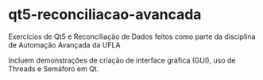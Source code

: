 # qt5-reconciliacao-avancada
Exercícios de Qt5 e Reconciliação de Dados feitos como parte da disciplina de Automação Avançada da UFLA

Incluem demonstrações de criação de interface gráfica (GUI), uso de Threads e Semáforo em Qt.

